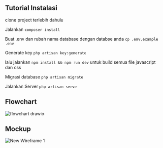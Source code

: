 ## Tutorial Instalasi

clone project terlebih dahulu

Jalankan
`composer install`

Buat .env dan rubah nama database dengan databse anda
`cp .env.example .env`

Generate key
`php artisan key:generate`

lalu jalankan
`npm install && npm run dev`
untuk build semua file javascript dan css

Migrasi database
`php artisan migrate`

Jalankan Server
`php artisan serve`

## Flowchart


![flowchart drawio](https://github.com/Siegrain4/HRMS/assets/57306527/de692b13-bebf-4d78-9083-e326cf8f7e7a)

## Mockup


![New Wireframe 1](https://github.com/Siegrain4/HRMS/assets/57306527/04a405a0-5aeb-4032-b2f1-8126928388ae)


